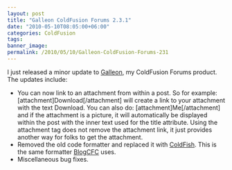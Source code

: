 ```yaml
---
layout: post
title: "Galleon ColdFusion Forums 2.3.1"
date: "2010-05-10T08:05:00+06:00"
categories: ColdFusion 
tags: 
banner_image: 
permalink: /2010/05/10/Galleon-ColdFusion-Forums-231
---
```


I just released a minor update to <a href="http://galleon.riaforge.org">Galleon</a>, my ColdFusion Forums product. The updates include:

<ul>
<li>You can now link to an attachment from within a post. So for example: [attachment]Download[/attachment] will create a link to your attachment with the text Download. You can also do: [attachment]Me[/attachment] and if the attachment is a picture, it will automatically be displayed within the post with the inner text used for the title attribute. Using the attachment tag does not remove the attachment link, it just provides another way for folks to get the attachment.</li>
<li>Removed the old code formatter and replaced it with <a href="http://coldfish.riaforge.org">ColdFish</a>. This is the same formatter <a href="http://www.blogcfc.com">BlogCFC</a> uses.</li>
<li> Miscellaneous bug fixes.</li>
</ul>